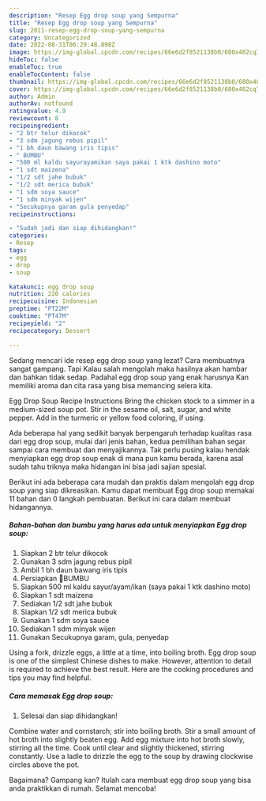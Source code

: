 ```yaml
---
description: "Resep Egg drop soup yang Sempurna"
title: "Resep Egg drop soup yang Sempurna"
slug: 2011-resep-egg-drop-soup-yang-sempurna
category: Uncategorized
date: 2022-08-31T06:29:48.890Z
image: https://img-global.cpcdn.com/recipes/66e6d2f8521138b0/680x482cq70/egg-drop-soup-foto-resep-utama.jpg
hideToc: false
enableToc: true
enableTocContent: false
thumbnail: https://img-global.cpcdn.com/recipes/66e6d2f8521138b0/680x482cq70/egg-drop-soup-foto-resep-utama.jpg
cover: https://img-global.cpcdn.com/recipes/66e6d2f8521138b0/680x482cq70/egg-drop-soup-foto-resep-utama.jpg
author: Admin
authorAv: notfound
ratingvalue: 4.9
reviewcount: 8
recipeingredient:
- "2 btr telur dikocok"
- "3 sdm jagung rebus pipil"
- "1 bh daun bawang iris tipis"
- " BUMBU"
- "500 ml kaldu sayurayamikan saya pakai 1 ktk dashino moto"
- "1 sdt maizena"
- "1/2 sdt jahe bubuk"
- "1/2 sdt merica bubuk"
- "1 sdm soya sauce"
- "1 sdm minyak wijen"
- "Secukupnya garam gula penyedap"
recipeinstructions:

- "Sudah jadi dan siap dihidangkan!"
categories:
- Resep
tags:
- egg
- drop
- soup

katakunci: egg drop soup 
nutrition: 220 calories
recipecuisine: Indonesian
preptime: "PT22M"
cooktime: "PT47M"
recipeyield: "2"
recipecategory: Dessert

---
```



Sedang mencari ide resep egg drop soup yang lezat? Cara membuatnya sangat gampang. Tapi Kalau salah mengolah maka hasilnya akan hambar dan bahkan tidak sedap. Padahal egg drop soup yang enak harusnya Kan memiliki aroma dan cita rasa yang bisa memancing selera kita.


Egg Drop Soup Recipe Instructions Bring the chicken stock to a simmer in a medium-sized soup pot. Stir in the sesame oil, salt, sugar, and white pepper. Add in the turmeric or yellow food coloring, if using.

Ada beberapa hal yang sedikit banyak berpengaruh terhadap kualitas rasa dari egg drop soup, mulai dari jenis bahan, kedua pemilihan bahan segar sampai cara membuat dan menyajikannya. Tak perlu pusing kalau hendak menyiapkan egg drop soup enak di mana pun kamu berada, karena asal sudah tahu triknya maka hidangan ini bisa jadi sajian spesial.


Berikut ini ada beberapa cara mudah dan praktis dalam mengolah egg drop soup yang siap dikreasikan. Kamu dapat membuat Egg drop soup memakai 11 bahan dan 0 langkah pembuatan. Berikut ini cara dalam membuat hidangannya.

<!--inarticleads1-->

##### Bahan-bahan dan bumbu yang harus ada untuk menyiapkan Egg drop soup:

1. Siapkan 2 btr telur dikocok
1. Gunakan 3 sdm jagung rebus pipil
1. Ambil 1 bh daun bawang iris tipis
1. Persiapkan  🧅BUMBU
1. Siapkan 500 ml kaldu sayur/ayam/ikan (saya pakai 1 ktk dashino moto)
1. Siapkan 1 sdt maizena
1. Sediakan 1/2 sdt jahe bubuk
1. Siapkan 1/2 sdt merica bubuk
1. Gunakan 1 sdm soya sauce
1. Sediakan 1 sdm minyak wijen
1. Gunakan Secukupnya garam, gula, penyedap


Using a fork, drizzle eggs, a little at a time, into boiling broth. Egg drop soup is one of the simplest Chinese dishes to make. However, attention to detail is required to achieve the best result. Here are the cooking procedures and tips you may find helpful. 

<!--inarticleads2-->

##### Cara memasak Egg drop soup:


1. Selesai dan siap dihidangkan!

Combine water and cornstarch; stir into boiling broth. Stir a small amount of hot broth into slightly beaten egg. Add egg mixture into hot broth slowly, stirring all the time. Cook until clear and slightly thickened, stirring constantly. Use a ladle to drizzle the egg to the soup by drawing clockwise circles above the pot. 

Bagaimana? Gampang kan? Itulah cara membuat egg drop soup yang bisa anda praktikkan di rumah. Selamat mencoba!
